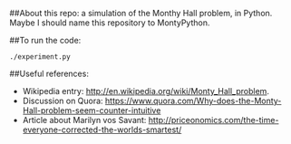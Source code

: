 ##About this repo:
a simulation of the Monthy Hall problem, in Python. Maybe I should name this repository to MontyPython. 

##To run the code:
```
./experiment.py
```

##Useful references: 
* Wikipedia entry: http://en.wikipedia.org/wiki/Monty_Hall_problem.
* Discussion on Quora: https://www.quora.com/Why-does-the-Monty-Hall-problem-seem-counter-intuitive
* Article about Marilyn vos Savant: http://priceonomics.com/the-time-everyone-corrected-the-worlds-smartest/

